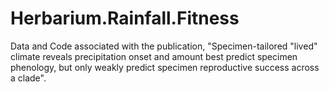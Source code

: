 # Herbarium.Rainfall.Fitness
Data and Code associated with the publication, "Specimen-tailored "lived" climate reveals precipitation onset and amount best predict specimen phenology, but only weakly predict specimen reproductive success across a clade".
